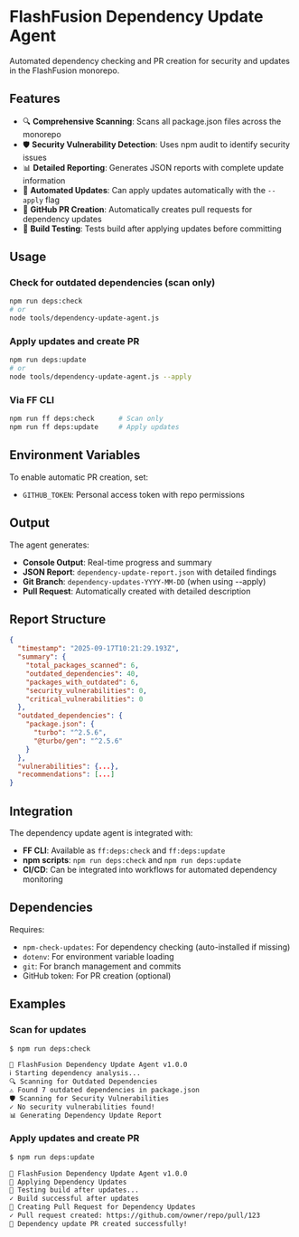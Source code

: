 # FlashFusion Dependency Update Agent

Automated dependency checking and PR creation for security and updates in the FlashFusion monorepo.

## Features

- 🔍 **Comprehensive Scanning**: Scans all package.json files across the monorepo
- 🛡️ **Security Vulnerability Detection**: Uses npm audit to identify security issues
- 📊 **Detailed Reporting**: Generates JSON reports with complete update information
- 🔄 **Automated Updates**: Can apply updates automatically with the `--apply` flag
- 🔀 **GitHub PR Creation**: Automatically creates pull requests for dependency updates
- 🧪 **Build Testing**: Tests build after applying updates before committing

## Usage

### Check for outdated dependencies (scan only)
```bash
npm run deps:check
# or
node tools/dependency-update-agent.js
```

### Apply updates and create PR
```bash
npm run deps:update  
# or
node tools/dependency-update-agent.js --apply
```

### Via FF CLI
```bash
npm run ff deps:check      # Scan only
npm run ff deps:update     # Apply updates
```

## Environment Variables

To enable automatic PR creation, set:
- `GITHUB_TOKEN`: Personal access token with repo permissions

## Output

The agent generates:
- **Console Output**: Real-time progress and summary
- **JSON Report**: `dependency-update-report.json` with detailed findings
- **Git Branch**: `dependency-updates-YYYY-MM-DD` (when using --apply)
- **Pull Request**: Automatically created with detailed description

## Report Structure

```json
{
  "timestamp": "2025-09-17T10:21:29.193Z",
  "summary": {
    "total_packages_scanned": 6,
    "outdated_dependencies": 40,
    "packages_with_outdated": 6,
    "security_vulnerabilities": 0,
    "critical_vulnerabilities": 0
  },
  "outdated_dependencies": {
    "package.json": {
      "turbo": "^2.5.6",
      "@turbo/gen": "^2.5.6"
    }
  },
  "vulnerabilities": {...},
  "recommendations": [...]
}
```

## Integration

The dependency update agent is integrated with:
- **FF CLI**: Available as `ff:deps:check` and `ff:deps:update`
- **npm scripts**: `npm run deps:check` and `npm run deps:update`
- **CI/CD**: Can be integrated into workflows for automated dependency monitoring

## Dependencies

Requires:
- `npm-check-updates`: For dependency checking (auto-installed if missing)
- `dotenv`: For environment variable loading
- `git`: For branch management and commits
- GitHub token: For PR creation (optional)

## Examples

### Scan for updates
```bash
$ npm run deps:check

🤖 FlashFusion Dependency Update Agent v1.0.0
ℹ Starting dependency analysis...
🔍 Scanning for Outdated Dependencies
⚠ Found 7 outdated dependencies in package.json
🛡️ Scanning for Security Vulnerabilities
✓ No security vulnerabilities found!
📊 Generating Dependency Update Report
```

### Apply updates and create PR
```bash
$ npm run deps:update

🤖 FlashFusion Dependency Update Agent v1.0.0
🔄 Applying Dependency Updates
🧪 Testing build after updates...
✓ Build successful after updates
🔀 Creating Pull Request for Dependency Updates
✓ Pull request created: https://github.com/owner/repo/pull/123
🎉 Dependency update PR created successfully!
```